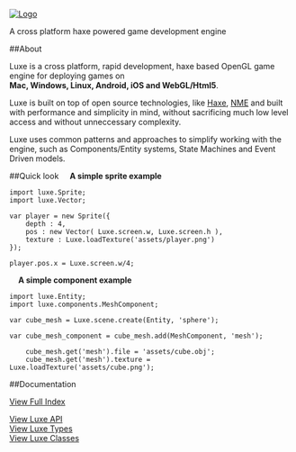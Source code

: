 
[![Logo](http://luxeengine.com/images/logo.png)](./index.html)

A cross platform haxe powered game development engine

##About

Luxe is a cross platform, rapid development, haxe based OpenGL game engine for deploying games on    
**Mac, Windows, Linux, Android, iOS and WebGL/Html5**.

Luxe is built on top of open source technologies, like [Haxe](http://haxe.org), [NME](http://github.com/haxenme/NME) and built with performance and simplicity in mind, without sacrificing much low level access and without unneccessary complexity.

Luxe uses common patterns and approaches to simplify working with the engine, such as Components/Entity systems, State Machines and Event Driven models. 

##Quick look
&nbsp;
&nbsp;
**A simple sprite example**

    import luxe.Sprite;
    import luxe.Vector;

    var player = new Sprite({
        depth : 4,
        pos : new Vector( Luxe.screen.w, Luxe.screen.h ),
        texture : Luxe.loadTexture('assets/player.png')
    });

    player.pos.x = Luxe.screen.w/4;
&nbsp;
&nbsp;
**A simple component example**

    import luxe.Entity;
    import luxe.components.MeshComponent;

    var cube_mesh = Luxe.scene.create(Entity, 'sphere');

    var cube_mesh_component = cube_mesh.add(MeshComponent, 'mesh');

        cube_mesh.get('mesh').file = 'assets/cube.obj';
        cube_mesh.get('mesh').texture = Luxe.loadTexture('assets/cube.png');


##Documentation

[View Full Index](all.html)    

[View Luxe API](api.html)   
[View Luxe Types](types.html)   
[View Luxe Classes](classes.html)
&nbsp;
&nbsp;

&nbsp;

